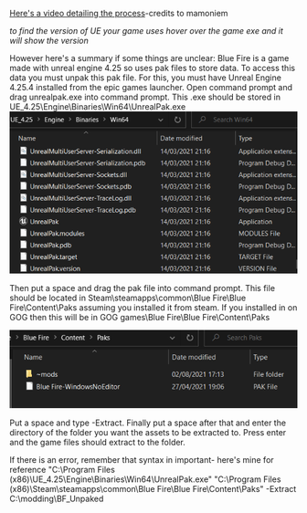 [Here's a video detailing the process](https://youtu.be/AElxgCRXF64)-credits to mamoniem

*to find the version of UE your game uses hover over the game exe and it will show the version*

However here's a summary if some things are unclear:
Blue Fire is a game made with unreal engine 4.25 so uses pak files to store data. To access this data you must unpak this pak file. For this, you must have Unreal Engine 4.25.4 installed from the epic games launcher.
Open command prompt and drag unrealpak.exe into command prompt. This .exe should be stored in UE_4.25\Engine\Binaries\Win64\UnrealPak.exe
![](Images/unrealpak.PNG)

Then put a space and drag the pak file into command prompt. This file should be located in Steam\steamapps\common\Blue Fire\Blue Fire\Content\Paks assuming you installed it from steam. If you installed in on GOG then this will be in GOG games\Blue Fire\Blue Fire\Content\Paks

![](Images/Pakfile.PNG)

Put a space and type -Extract. Finally put a space after that and enter the directory of the folder you want the assets to be extracted to. Press enter and the game files should extract to the folder.

If there is an error, remember that syntax in important- here's mine for reference
"C:\Program Files (x86)\UE_4.25\Engine\Binaries\Win64\UnrealPak.exe" "C:\Program Files (x86)\Steam\steamapps\common\Blue Fire\Blue Fire\Content\Paks" -Extract C:\modding\BF_Unpaked

